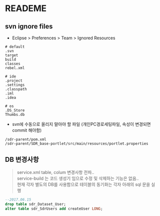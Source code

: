 # READEME

## svn ignore files

* Eclipse > Preferences > Team > Ignored Resources

```shell
# default
.svn
target
build
classes
rebel.xml

# ide
.project
.settings
.classpath
.iml
.idea

# os
.DS_Store
Thumbs.db
```

* svn에 수동으로 올리지 말아야 할 파일 (개인PC경로세팅파일, 속성이 변경되면 commit 해야함)

```
/sdr-parent/pom.xml
/sdr-parent/SDR_base-portlet/src/main/resources/portlet.properties
```


## DB 변경사항

> service.xml table, colum 변경사항 전파..  
> service-build 는 코드 생성기 임으로 수정 및 삭제하는 기능은 없음..    
> 현재 각자 별도의 DB를 사용함으로 테이블의 동기화는 각자 아래의 sql 문을 실행   

```sql
--2017.06.15
drop table sdr_Dataset_User;
alter table sdr_SdrUsers add createUser LONG;
```
